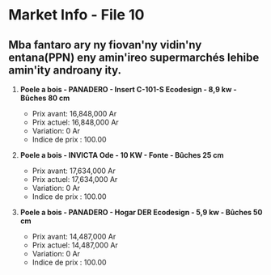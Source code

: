 # Market Info - File 10

## Mba fantaro ary ny fiovan'ny vidin'ny entana(PPN) eny amin'ireo supermarchés lehibe amin'ity androany ity.

1. **Poele a bois - PANADERO - Insert C-101-S Ecodesign - 8,9 kw - Bûches 80 cm**
   - Prix avant: 16,848,000 Ar
   - Prix actuel: 16,848,000 Ar
   - Variation: 0 Ar
   - Indice de prix : 100.00

2. **Poele a bois - INVICTA Ode - 10 KW - Fonte - Bûches 25 cm**
   - Prix avant: 17,634,000 Ar
   - Prix actuel: 17,634,000 Ar
   - Variation: 0 Ar
   - Indice de prix : 100.00

3. **Poele a bois - PANADERO - Hogar DER Ecodesign - 5,9 kw - Bûches 50 cm**
   - Prix avant: 14,487,000 Ar
   - Prix actuel: 14,487,000 Ar
   - Variation: 0 Ar
   - Indice de prix : 100.00

